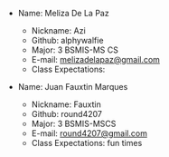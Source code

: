 * Name: Meliza De La Paz
  * Nickname: Azi
  * Github: alphywalfie
  * Major: 3 BSMIS-MS CS
  * E-mail: melizadelapaz@gmail.com
  * Class Expectations:

* Name: Juan Fauxtin Marques
  * Nickname: Fauxtin
  * Github: round4207
  * Major: 3 BSMIS-MSCS
  * E-mail: round4207@gmail.com
  * Class Expectations: fun times